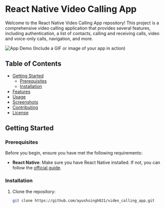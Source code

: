 # React Native Video Calling App

Welcome to the React Native Video Calling App repository! This project is a comprehensive video calling application that provides several features, including authentication, a list of contacts, calling and receiving calls, video and voice-only calls, navigation, and more.

![App Demo](demo.gif) (Include a GIF or image of your app in action)

## Table of Contents

- [Getting Started](#getting-started)
  - [Prerequisites](#prerequisites)
  - [Installation](#installation)
- [Features](#features)
- [Usage](#usage)
- [Screenshots](#screenshots)
- [Contributing](#contributing)
- [License](#license)

## Getting Started

### Prerequisites

Before you begin, ensure you have met the following requirements:

- **React Native**: Make sure you have React Native installed. If not, you can follow the [official guide](https://reactnative.dev/docs/environment-setup).

### Installation

1. Clone the repository:

   ```bash
   git clone https://github.com/ayushsingh021/video_calling_app.git
